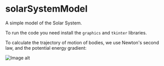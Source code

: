 # solarSystemModel
A simple model of the Solar System.


To run the code you need install the `graphics` and `tkinter` libraries.

To calculate the trajectory of motion of bodies, we use Newton's second law, and the potential energy gradient:

![Image alt](https://github.com/{r0mbeg}/{solarSystemModel}/raw/{master}/{FormulasAndImages}/Newton2.png)
